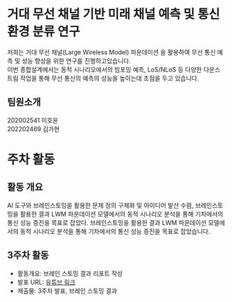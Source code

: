 # 거대 무선 채널 기반 미래 채널 예측 및 통신 환경 분류 연구
저희는 거대 무선 채널(Large Wireless Model) 파운데이션 을 활용하여 무선 통신 예측 및 성능 향상을 위한 연구를 진행하고있습니다.<br>
이번 종합설계에서는 동적 시나리오에서의 빔포밍 예측, LoS/NLoS 등 다양한 다운스트림 작업을 통해 무선 통신의 예측의 성능을 높이는데 초점을 두고 있습니다.

## 팀원소개
202002541 이호윤<br>
202202469 김가현


# 주차 활동
## 활동 개요
AI 도구와 브레인스토밍을 활용한 문제 정의 구체화 및 아이디어 발산 수렴,
브레인스토밍을 활용한 결과 LWM 파운데이션 모델에서의 동적 시나리오 분석을 통해 기차에서의 통신 성능 증진을 목표로 잡았다.
브레인스토밍을 활용한 결과 LWM 파운데이션 모델에서의 동적 시나리오 분석을 통해 기차에서의 통신 성능 증진을 목표로 잡았습니다.

## 3주차 활동
- 활동개요: 브레인 스토밍 결과 리포트 작성
- 발표 URL: [유튜브 링크](https://www.youtube.com/watch?v=o42u4MGgM0M)
- 제출물: 3주차 발표, 브레인 스토밍 결과
  
